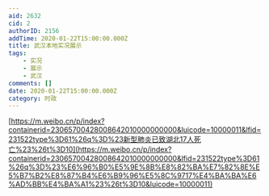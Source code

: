 ```yaml
---
aid: 2632
cid: 2
authorID: 2156
addTime: 2020-01-22T15:00:00.000Z
title: 武汉本地实况展示
tags:
    - 实况
    - 展示
    - 武汉
comments: []
date: 2020-01-22T15:00:00.000Z
category: 时政
---
```


[https://m.weibo.cn/p/index?containerid=23065700428008642010000000000&luicode=10000011&lfid=231522type%3D61%26q%3D%23新型肺炎已致湖北17人死亡%23%26t%3D10](https://m.weibo.cn/p/index?containerid=23065700428008642010000000000&lfid=231522type%3D61%26q%3D%23%E6%96%B0%E5%9E%8B%E8%82%BA%E7%82%8E%E5%B7%B2%E8%87%B4%E6%B9%96%E5%8C%9717%E4%BA%BA%E6%AD%BB%E4%BA%A1%23%26t%3D10&luicode=10000011)
